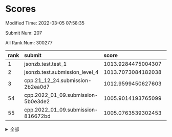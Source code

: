 # Scores

Modified Time: 2022-03-05 07:58:35

Submit Num: 207

All Rank Num: 300277

| rank |               submit               |       score        |       sigma        | pk_num |
| :--- | :--------------------------------- | :----------------- | :----------------- | :----- |
| 1    | jsonzb.test.test_1                 | 1013.9284475004307 | 0.8340871111449856 | 5804   |
| 2    | jsonzb.test.submission_level_4     | 1013.7073084182038 | 0.8146683329899901 | 5806   |
| 3    | cpp.21_12_24.submission-2b2ea0d7   | 1012.9599450627603 | 0.7849983494127896 | 5800   |
| 54   | cpp.2022_01_09.submission-5b0e3de2 | 1005.9014193765099 | 0.7208692418073267 | 5806   |
| 55   | cpp.2022_01_09.submission-816672bd | 1005.0763539302453 | 0.7123837262004836 | 5805   |


<details>
<summary>全部</summary>

| rank |                 submit                 |       score        |       sigma        | pk_num |
| :--- | :------------------------------------- | :----------------- | :----------------- | :----- |
| 1    | jsonzb.test.test_1                     | 1013.9284475004307 | 0.8340871111449856 | 5804   |
| 2    | jsonzb.test.submission_level_4         | 1013.7073084182038 | 0.8146683329899901 | 5806   |
| 3    | cpp.21_12_24.submission-2b2ea0d7       | 1012.9599450627603 | 0.7849983494127896 | 5800   |
| 4    | gobigger.level_3.submission_level_3_10 | 1011.2873422548141 | 0.7787550646099131 | 5802   |
| 5    | gobigger.level_3.submission_level_3_43 | 1011.1798360739327 | 0.7743316128405374 | 5805   |
| 6    | gobigger.level_3.submission_level_3_26 | 1011.060576149673  | 0.7527480150240866 | 5801   |
| 7    | gobigger.level_3.submission_level_3_28 | 1011.0115367497673 | 0.7752868284520247 | 5799   |
| 8    | gobigger.level_3.submission_level_3_35 | 1010.962540539314  | 0.7568531574236114 | 5803   |
| 9    | gobigger.level_3.submission_level_3_6  | 1010.8837968808826 | 0.7512836900730229 | 5805   |
| 10   | gobigger.level_3.submission_level_3_9  | 1010.7302208499816 | 0.7615001948968255 | 5798   |
| 11   | gobigger.level_3.submission_level_3_1  | 1010.7152999381409 | 0.7917197168158532 | 5803   |
| 12   | gobigger.level_3.submission_level_3_23 | 1010.6978889663338 | 0.7629313965067495 | 5807   |
| 13   | gobigger.level_3.submission_level_3_44 | 1010.4815402287853 | 0.7791611093549775 | 5806   |
| 14   | gobigger.level_3.submission_level_3_29 | 1010.3886414954054 | 0.7338338193170834 | 5800   |
| 15   | gobigger.level_3.submission_level_3_46 | 1010.3868214994237 | 0.7858045888769143 | 5798   |
| 16   | gobigger.level_3.submission_level_3_24 | 1010.3475888344092 | 0.758941662813355  | 5803   |
| 17   | gobigger.level_3.submission_level_3_14 | 1010.312272042406  | 0.7615063339154516 | 5805   |
| 18   | gobigger.level_3.submission_level_3_0  | 1010.265451328772  | 0.7492581019397584 | 5803   |
| 19   | gobigger.level_3.submission_level_3_31 | 1010.193811831243  | 0.7680963312816372 | 5799   |
| 20   | gobigger.level_3.submission_level_3_42 | 1010.1542570331526 | 0.7761380340988147 | 5802   |
| 21   | gobigger.level_3.submission_level_3_2  | 1010.1388185297835 | 0.7611116736455942 | 5804   |
| 22   | gobigger.level_3.submission_level_3_49 | 1010.0938597659497 | 0.7470961089497401 | 5799   |
| 23   | gobigger.level_3.submission_level_3_36 | 1009.9170650695946 | 0.7330327364195974 | 5805   |
| 24   | gobigger.level_3.submission_level_3_37 | 1009.9046841041552 | 0.7698311877564259 | 5804   |
| 25   | gobigger.level_3.submission_level_3_34 | 1009.7969884682018 | 0.7595903613493662 | 5803   |
| 26   | gobigger.level_3.submission_level_3_18 | 1009.7841467772838 | 0.755556704772489  | 5801   |
| 27   | gobigger.level_3.submission_level_3_32 | 1009.7667261339708 | 0.7698657297651437 | 5799   |
| 28   | gobigger.level_3.submission_level_3_45 | 1009.7112911795529 | 0.7356020322717252 | 5797   |
| 29   | gobigger.level_3.submission_level_3_16 | 1009.7046476175874 | 0.745336917281558  | 5806   |
| 30   | gobigger.level_3.submission_level_3_5  | 1009.6864337635272 | 0.752215618523169  | 5807   |
| 31   | gobigger.level_3.submission_level_3_4  | 1009.6694014089453 | 0.7626711700230892 | 5806   |
| 32   | gobigger.level_3.submission_level_3_8  | 1009.6196586975265 | 0.7506586515816398 | 5805   |
| 33   | gobigger.level_3.submission_level_3_30 | 1009.5977160514673 | 0.7485048147212471 | 5805   |
| 34   | gobigger.level_3.submission_level_3_13 | 1009.5713848988905 | 0.744426265580329  | 5801   |
| 35   | gobigger.level_3.submission_level_3_33 | 1009.5589198222303 | 0.7519953952054842 | 5801   |
| 36   | gobigger.level_3.submission_level_3_39 | 1009.5285251648681 | 0.7372095969423723 | 5804   |
| 37   | gobigger.level_3.submission_level_3_17 | 1009.4821365954646 | 0.7525668622404604 | 5803   |
| 38   | gobigger.level_3.submission_level_3_11 | 1009.3782242333554 | 0.7601113928688024 | 5796   |
| 39   | gobigger.level_3.submission_level_3_25 | 1009.2848794438665 | 0.7583013637403511 | 5803   |
| 40   | gobigger.level_3.submission_level_3_15 | 1009.2643517375897 | 0.7455487478017788 | 5800   |
| 41   | gobigger.level_3.submission_level_3_7  | 1009.2427520414368 | 0.753159739483893  | 5803   |
| 42   | gobigger.level_3.submission_level_3_40 | 1009.053281933048  | 0.7762419477508022 | 5804   |
| 43   | gobigger.level_3.submission_level_3_27 | 1008.9963437168691 | 0.7579626360223767 | 5804   |
| 44   | gobigger.level_3.submission_level_3_22 | 1008.9602288285965 | 0.7621723000878822 | 5804   |
| 45   | gobigger.level_3.submission_level_3_3  | 1008.9595741079436 | 0.7512283741061727 | 5805   |
| 46   | gobigger.level_3.submission_level_3_21 | 1008.8973084782048 | 0.764938047256133  | 5808   |
| 47   | gobigger.level_3.submission_level_3_38 | 1008.8945499371173 | 0.756880677906383  | 5800   |
| 48   | gobigger.level_3.submission_level_3_48 | 1008.8493345252667 | 0.7407011722098108 | 5805   |
| 49   | gobigger.level_3.submission_level_3_20 | 1008.6131200878692 | 0.7276143361218101 | 5800   |
| 50   | gobigger.level_3.submission_level_3_12 | 1008.5617796007473 | 0.7437837602760086 | 5802   |
| 51   | gobigger.level_3.submission_level_3_19 | 1008.5444016385037 | 0.7479146004183034 | 5803   |
| 52   | gobigger.level_3.submission_level_3_41 | 1008.1580106439953 | 0.7360988322777527 | 5806   |
| 53   | gobigger.level_3.submission_level_3_47 | 1008.1146089059814 | 0.7188222236370402 | 5801   |
| 54   | cpp.2022_01_09.submission-5b0e3de2     | 1005.9014193765099 | 0.7208692418073267 | 5806   |
| 55   | cpp.2022_01_09.submission-816672bd     | 1005.0763539302453 | 0.7123837262004836 | 5805   |
| 56   | gobigger.level_1.submission_level_1_5  | 1004.9213799000196 | 0.7197181848068781 | 5800   |
| 57   | gobigger.level_1.submission_level_1_35 | 1004.7657793620916 | 0.717688194079419  | 5807   |
| 58   | gobigger.level_1.submission_level_1_36 | 1004.6327359624556 | 0.7120000519958657 | 5804   |
| 59   | gobigger.level_1.submission_level_1_1  | 1004.5656579620027 | 0.7182592152513667 | 5801   |
| 60   | gobigger.level_1.submission_level_1_49 | 1004.4628043923876 | 0.7152755295121078 | 5802   |
| 61   | gobigger.level_1.submission_level_1_47 | 1004.1401785023364 | 0.7128085244740959 | 5804   |
| 62   | gobigger.level_1.submission_level_1_10 | 1003.831224139873  | 0.7104848127083017 | 5804   |
| 63   | gobigger.level_1.submission_level_1_28 | 1003.8246940296732 | 0.7150712061087937 | 5801   |
| 64   | gobigger.level_1.submission_level_1_34 | 1003.8157019810845 | 0.7130872847671764 | 5804   |
| 65   | gobigger.level_1.submission_level_1_38 | 1003.8115415403117 | 0.711393229124104  | 5803   |
| 66   | gobigger.level_1.submission_level_1_6  | 1003.7508083388587 | 0.7152516258391082 | 5803   |
| 67   | gobigger.level_1.submission_level_1_39 | 1003.749534289043  | 0.7173411553628877 | 5801   |
| 68   | gobigger.level_1.submission_level_1_27 | 1003.7152860942268 | 0.7174578911577283 | 5800   |
| 69   | gobigger.level_1.submission_level_1_16 | 1003.6645687604636 | 0.7314868741604341 | 5799   |
| 70   | gobigger.level_1.submission_level_1_37 | 1003.6596021609533 | 0.718889459727845  | 5802   |
| 71   | gobigger.level_1.submission_level_1_43 | 1003.6260872744247 | 0.7133655573796598 | 5804   |
| 72   | gobigger.level_1.submission_level_1_0  | 1003.5751183953428 | 0.7218028911670639 | 5800   |
| 73   | gobigger.level_1.submission_level_1_24 | 1003.5529043691694 | 0.7092342760584521 | 5802   |
| 74   | gobigger.level_1.submission_level_1_14 | 1003.5376642731898 | 0.7059719427191206 | 5804   |
| 75   | gobigger.level_1.submission_level_1_22 | 1003.5181053436124 | 0.7169215209629781 | 5798   |
| 76   | gobigger.level_1.submission_level_1_40 | 1003.4880834399227 | 0.7058232533072686 | 5802   |
| 77   | gobigger.level_1.submission_level_1_23 | 1003.3983537827968 | 0.7197945400430734 | 5805   |
| 78   | gobigger.level_1.submission_level_1_21 | 1003.3663650978431 | 0.7076201212114309 | 5801   |
| 79   | gobigger.level_1.submission_level_1_29 | 1003.3329327698309 | 0.7209995739335042 | 5802   |
| 80   | gobigger.level_1.submission_level_1_41 | 1003.3029837046234 | 0.7150332857275884 | 5801   |
| 81   | gobigger.level_1.submission_level_1_45 | 1003.23241942188   | 0.7211746883543703 | 5805   |
| 82   | gobigger.level_1.submission_level_1_44 | 1003.180800641984  | 0.7203537322072588 | 5799   |
| 83   | gobigger.level_1.submission_level_1_8  | 1003.1134530123136 | 0.7123443914663644 | 5805   |
| 84   | gobigger.level_1.submission_level_1_18 | 1003.0965548575747 | 0.7194120806240364 | 5807   |
| 85   | gobigger.level_1.submission_level_1_32 | 1003.0136609498082 | 0.710178144689453  | 5802   |
| 86   | gobigger.level_1.submission_level_1_4  | 1002.9906260577477 | 0.7100281914383193 | 5799   |
| 87   | gobigger.level_1.submission_level_1_42 | 1002.9657221070948 | 0.7156618738403429 | 5803   |
| 88   | gobigger.level_1.submission_level_1_25 | 1002.9571382358747 | 0.7164393529569807 | 5801   |
| 89   | gobigger.level_1.submission_level_1_33 | 1002.9504908247161 | 0.7145380296890913 | 5804   |
| 90   | gobigger.level_1.submission_level_1_46 | 1002.8127021967124 | 0.6997101939999676 | 5802   |
| 91   | gobigger.level_1.submission_level_1_19 | 1002.7971502815029 | 0.7211346135279744 | 5806   |
| 92   | gobigger.level_1.submission_level_1_3  | 1002.7749362068229 | 0.7341645565501236 | 5802   |
| 93   | gobigger.level_1.submission_level_1_30 | 1002.7381083914694 | 0.7182418571204141 | 5801   |
| 94   | gobigger.level_1.submission_level_1_15 | 1002.7210396495806 | 0.7086536499590786 | 5804   |
| 95   | gobigger.level_1.submission_level_1_12 | 1002.6918848052103 | 0.7058959015544944 | 5802   |
| 96   | gobigger.level_1.submission_level_1_11 | 1002.6813037802323 | 0.7184875027393614 | 5798   |
| 97   | gobigger.level_1.submission_level_1_13 | 1002.6362066379006 | 0.7128921702686483 | 5802   |
| 98   | gobigger.level_1.submission_level_1_2  | 1002.6312892496231 | 0.7057476871312929 | 5806   |
| 99   | gobigger.level_1.submission_level_1_31 | 1002.5699387376383 | 0.7103764900196019 | 5802   |
| 100  | gobigger.level_1.submission_level_1_48 | 1002.453074830213  | 0.7169703345941367 | 5807   |
| 101  | gobigger.level_1.submission_level_1_7  | 1002.3889135596344 | 0.7166045055217467 | 5805   |
| 102  | gobigger.level_1.submission_level_1_17 | 1002.2986827532374 | 0.709891805862486  | 5798   |
| 103  | gobigger.level_1.submission_level_1_9  | 1002.2053770563218 | 0.7228809851667323 | 5805   |
| 104  | gobigger.level_1.submission_level_1_20 | 1002.0565804099215 | 0.7091403207220804 | 5802   |
| 105  | gobigger.level_1.submission_level_1_26 | 1001.7326857006154 | 0.7060146108587089 | 5801   |
| 106  | gobigger.random.submission_random_42   | 997.5256399116125  | 0.7156388789001344 | 5802   |
| 107  | gobigger.random.submission_random_35   | 997.4574978143854  | 0.7184772906453498 | 5805   |
| 108  | gobigger.random.submission_random_31   | 997.2634909130242  | 0.7026410630203754 | 5807   |
| 109  | gobigger.random.submission_random_29   | 997.0140206864736  | 0.7139271011197974 | 5802   |
| 110  | gobigger.random.submission_random_6    | 996.8065387898806  | 0.7070473922811835 | 5797   |
| 111  | gobigger.random.submission_random_37   | 996.7468440153943  | 0.7014115768404344 | 5804   |
| 112  | gobigger.random.submission_random_8    | 996.700429617281   | 0.7028980947460524 | 5803   |
| 113  | gobigger.random.submission_random_28   | 996.608465422952   | 0.7150638886050975 | 5807   |
| 114  | gobigger.random.submission_random_15   | 996.5900186122514  | 0.7026016544960751 | 5804   |
| 115  | gobigger.random.submission_random_2    | 996.5132965378095  | 0.7112590560187241 | 5800   |
| 116  | gobigger.random.submission_random_32   | 996.4963330742577  | 0.7178174221804521 | 5802   |
| 117  | gobigger.random.submission_random_16   | 996.3975463271228  | 0.7100368289629804 | 5800   |
| 118  | gobigger.random.submission_random_14   | 996.3771151461016  | 0.7229920448075267 | 5811   |
| 119  | gobigger.random.submission_random_19   | 996.2065617981829  | 0.7149613691656795 | 5806   |
| 120  | gobigger.random.submission_random_0    | 996.1579851809171  | 0.7170048013421437 | 5801   |
| 121  | gobigger.random.submission_random_40   | 996.152291219229   | 0.7129848947388644 | 5808   |
| 122  | gobigger.random.submission_random_1    | 996.1382873707333  | 0.7106596006849373 | 5797   |
| 123  | gobigger.random.submission_random_3    | 996.1197815406522  | 0.7055732797622317 | 5800   |
| 124  | gobigger.random.submission_random_43   | 996.1106593088549  | 0.7091157718339673 | 5798   |
| 125  | gobigger.random.submission_random_45   | 996.0944223910403  | 0.712366443330797  | 5801   |
| 126  | gobigger.random.submission_random_23   | 996.0885854547001  | 0.7132297344169688 | 5804   |
| 127  | gobigger.random.submission_random_5    | 996.0473490592133  | 0.7159616096207487 | 5800   |
| 128  | gobigger.random.submission_random_46   | 996.0172592607679  | 0.7088481272643773 | 5801   |
| 129  | gobigger.random.submission_random_20   | 995.9986592692223  | 0.7096010280017535 | 5803   |
| 130  | gobigger.random.submission_random_44   | 995.9647945979459  | 0.70334012802423   | 5802   |
| 131  | gobigger.random.submission_random_39   | 995.9647133831361  | 0.7061781631956232 | 5808   |
| 132  | gobigger.random.submission_random_13   | 995.9456000383886  | 0.7231294735860723 | 5801   |
| 133  | gobigger.random.submission_random_17   | 995.9402912901339  | 0.7101305979113024 | 5794   |
| 134  | gobigger.random.submission_random_41   | 995.8929344807982  | 0.7030637739701484 | 5805   |
| 135  | gobigger.random.submission_random_38   | 995.8882179694805  | 0.7047931269483378 | 5802   |
| 136  | gobigger.random.submission_random_36   | 995.8211619247085  | 0.7130458807861747 | 5802   |
| 137  | gobigger.random.submission_random_49   | 995.7839780981052  | 0.6950440308748493 | 5802   |
| 138  | gobigger.random.submission_random_33   | 995.771012911938   | 0.6988335384886468 | 5807   |
| 139  | gobigger.random.submission_random_48   | 995.7691741620089  | 0.6963146538715872 | 5806   |
| 140  | gobigger.random.submission_random_10   | 995.7011653626806  | 0.7117693675062743 | 5804   |
| 141  | gobigger.random.submission_random_9    | 995.6705438948959  | 0.7167881082259338 | 5804   |
| 142  | gobigger.random.submission_random_21   | 995.6430293090561  | 0.7128734471679    | 5803   |
| 143  | gobigger.random.submission_random_30   | 995.6180751056927  | 0.7044648428332811 | 5806   |
| 144  | gobigger.random.submission_random_34   | 995.6052665728001  | 0.7045315054764063 | 5800   |
| 145  | gobigger.random.submission_random_24   | 995.5979827992076  | 0.7206050648874632 | 5803   |
| 146  | gobigger.random.submission_random_27   | 995.5712143424629  | 0.7052423958041539 | 5798   |
| 147  | gobigger.random.submission_random_4    | 995.5650621499143  | 0.701665176668488  | 5804   |
| 148  | gobigger.random.submission_random_22   | 995.5315690608251  | 0.7070749378618861 | 5803   |
| 149  | gobigger.random.submission_random_25   | 995.3427788706265  | 0.7155914194350377 | 5808   |
| 150  | gobigger.random.submission_random_26   | 995.287623455643   | 0.7109726805922306 | 5800   |
| 151  | gobigger.random.submission_random_7    | 995.2805072843079  | 0.7063689305868915 | 5803   |
| 152  | gobigger.random.submission_random_12   | 995.2723849798562  | 0.7210987622544052 | 5805   |
| 153  | gobigger.random.submission_random_18   | 995.2041661115446  | 0.7072898679606114 | 5801   |
| 154  | gobigger.random.submission_random_11   | 995.0905599809115  | 0.7143526234310308 | 5802   |
| 155  | gobigger.random.submission_random_47   | 994.7218699895448  | 0.7226255661759754 | 5802   |
| 156  | gobigger.level_2.submission_level_2_25 | 994.185698209587   | 0.7175876433920281 | 5805   |
| 157  | gobigger.level_2.submission_level_2_40 | 994.0824804135855  | 0.7387026338677583 | 5799   |
| 158  | gobigger.level_2.submission_level_2_17 | 994.0369082528493  | 0.7399020947835835 | 5798   |
| 159  | gobigger.level_2.submission_level_2_8  | 993.4106838751353  | 0.7284486276924758 | 5803   |
| 160  | gobigger.level_2.submission_level_2_1  | 993.1248825424766  | 0.7418479315705363 | 5806   |
| 161  | gobigger.level_2.submission_level_2_38 | 993.0268940137896  | 0.7465181256697823 | 5804   |
| 162  | gobigger.level_2.submission_level_2_11 | 992.9129717137355  | 0.7226299463480321 | 5797   |
| 163  | gobigger.level_2.submission_level_2_19 | 992.8779953131393  | 0.7336411562099509 | 5798   |
| 164  | gobigger.level_2.submission_level_2_7  | 992.8488213323519  | 0.7334863181977199 | 5803   |
| 165  | gobigger.level_2.submission_level_2_45 | 992.7723277074839  | 0.749352623691726  | 5803   |
| 166  | gobigger.level_2.submission_level_2_6  | 992.7217537468091  | 0.7324195252619043 | 5803   |
| 167  | gobigger.level_2.submission_level_2_27 | 992.6454019193834  | 0.7469360158258707 | 5808   |
| 168  | gobigger.level_2.submission_level_2_14 | 992.6439052147907  | 0.7284715631779887 | 5807   |
| 169  | gobigger.level_2.submission_level_2_48 | 992.6031296640897  | 0.7315136635009831 | 5802   |
| 170  | gobigger.level_2.submission_level_2_49 | 992.5986482144339  | 0.7385061757481663 | 5799   |
| 171  | gobigger.level_2.submission_level_2_12 | 992.5677565456957  | 0.7319815446126339 | 5807   |
| 172  | gobigger.level_2.submission_level_2_29 | 992.5532038806616  | 0.7428260858476694 | 5806   |
| 173  | gobigger.level_2.submission_level_2_33 | 992.5017811929782  | 0.7394034365395783 | 5801   |
| 174  | gobigger.level_2.submission_level_2_30 | 992.471545026188   | 0.7326887443215276 | 5796   |
| 175  | gobigger.level_2.submission_level_2_22 | 992.4568842705431  | 0.7430664557617477 | 5798   |
| 176  | gobigger.level_2.submission_level_2_39 | 992.4490255858663  | 0.7578341241536263 | 5798   |
| 177  | gobigger.level_2.submission_level_2_24 | 992.419769208876   | 0.747760133845716  | 5801   |
| 178  | gobigger.level_2.submission_level_2_23 | 992.3826636564435  | 0.752494129121686  | 5803   |
| 179  | gobigger.level_2.submission_level_2_43 | 992.3737686268732  | 0.7266703369544977 | 5801   |
| 180  | gobigger.level_2.submission_level_2_2  | 992.336188010209   | 0.7537685860870618 | 5803   |
| 181  | gobigger.level_2.submission_level_2_31 | 992.3301301655309  | 0.7344760230027484 | 5799   |
| 182  | gobigger.level_2.submission_level_2_20 | 992.2709471466775  | 0.7367490505971449 | 5803   |
| 183  | gobigger.level_2.submission_level_2_21 | 992.2016675457095  | 0.7377308766273715 | 5800   |
| 184  | gobigger.level_2.submission_level_2_32 | 992.1088496337451  | 0.7414086560997891 | 5802   |
| 185  | gobigger.level_2.submission_level_2_46 | 992.0360721523531  | 0.7586408719142411 | 5800   |
| 186  | gobigger.level_2.submission_level_2_44 | 991.8731602575613  | 0.7645572457404539 | 5803   |
| 187  | gobigger.level_2.submission_level_2_18 | 991.8730377658812  | 0.7285105961800397 | 5802   |
| 188  | gobigger.level_2.submission_level_2_9  | 991.8518026278966  | 0.7339828661561093 | 5804   |
| 189  | gobigger.level_2.submission_level_2_28 | 991.8461201747131  | 0.7245271838218397 | 5802   |
| 190  | gobigger.level_2.submission_level_2_37 | 991.8405107229735  | 0.767592704556203  | 5802   |
| 191  | gobigger.level_2.submission_level_2_10 | 991.8052833899715  | 0.761412239450516  | 5800   |
| 192  | gobigger.level_2.submission_level_2_47 | 991.7368340500368  | 0.7476759173018622 | 5802   |
| 193  | gobigger.level_2.submission_level_2_5  | 991.4303439458655  | 0.7638457047124138 | 5804   |
| 194  | gobigger.level_2.submission_level_2_42 | 991.3845382465013  | 0.7702511137708381 | 5798   |
| 195  | gobigger.level_2.submission_level_2_0  | 991.3668808106089  | 0.7494251086136136 | 5801   |
| 196  | gobigger.level_2.submission_level_2_13 | 991.2428786933211  | 0.75022652762232   | 5805   |
| 197  | gobigger.level_2.submission_level_2_4  | 991.2041889979852  | 0.7671650268989783 | 5801   |
| 198  | gobigger.level_2.submission_level_2_41 | 991.1676560011857  | 0.7443231382023624 | 5808   |
| 199  | gobigger.level_2.submission_level_2_15 | 991.1436476768844  | 0.7519791151213895 | 5799   |
| 200  | gobigger.level_2.submission_level_2_34 | 991.0524454854449  | 0.7523197160280798 | 5800   |
| 201  | gobigger.level_2.submission_level_2_35 | 991.0263186539988  | 0.7640249477270374 | 5802   |
| 202  | gobigger.level_2.submission_level_2_26 | 991.0077982136121  | 0.765496152309338  | 5798   |
| 203  | gobigger.level_2.submission_level_2_16 | 990.9404130498344  | 0.7533822686077232 | 5802   |
| 204  | gobigger.level_2.submission_level_2_3  | 990.6836627774397  | 0.7742692668910328 | 5802   |
| 205  | gobigger.level_2.submission_level_2_36 | 990.5366115455532  | 0.7604452863883445 | 5804   |
| 206  | gobigger.none.submission_none_0        | 977.9721810583835  | 1.1957965868737315 | 5803   |
| 207  | gobigger.none.submission_none_1        | 976.0813222332293  | 1.496605644000782  | 5802   |

</details>